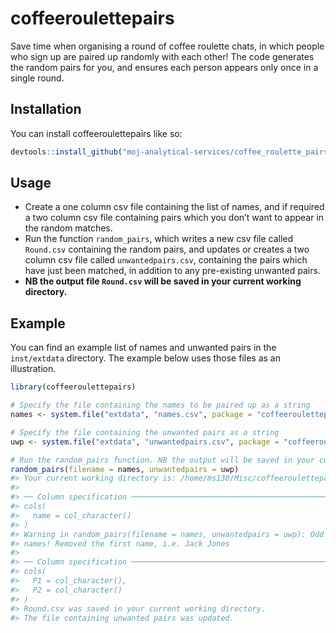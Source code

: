 
<!-- README.md is generated from README.Rmd. Please edit that file -->

# coffeeroulettepairs

<!-- badges: start -->

<!-- badges: end -->

Save time when organising a round of coffee roulette chats, in which
people who sign up are paired up randomly with each other\! The code
generates the random pairs for you, and ensures each person appears only
once in a single round.

## Installation

You can install coffeeroulettepairs like so:

``` r
devtools::install_github("moj-analytical-services/coffee_roulette_pairs")
```

## Usage

  - Create a one column csv file containing the list of names, and if
    required a two column csv file containing pairs which you don’t want
    to appear in the random matches.
  - Run the function `random_pairs`, which writes a new csv file called
    `Round.csv` containing the random pairs, and updates or creates a
    two column csv file called `unwantedpairs.csv`, containing the pairs
    which have just been matched, in addition to any pre-existing
    unwanted pairs.
  - **NB the output file `Round.csv` will be saved in your current
    working directory.**

## Example

You can find an example list of names and unwanted pairs in the
`inst/extdata` directory. The example below uses those files as an
illustration.

``` r
library(coffeeroulettepairs)

# Specify the file containing the names to be paired up as a string 
names <- system.file("extdata", "names.csv", package = "coffeeroulettepairs")

# Specify the file containing the unwanted pairs as a string 
uwp <- system.file("extdata", "unwantedpairs.csv", package = "coffeeroulettepairs")

# Run the random_pairs function. NB the output will be saved in your current working directory
random_pairs(filename = names, unwantedpairs = uwp)
#> Your current working directory is: /home/ms130/Misc/coffeeroulettepairs. Round.csv will be saved there.
#> 
#> ── Column specification ────────────────────────────────────────────────────────
#> cols(
#>   name = col_character()
#> )
#> Warning in random_pairs(filename = names, unwantedpairs = uwp): Odd number of
#> names! Removed the first name, i.e. Jack Jones
#> 
#> ── Column specification ────────────────────────────────────────────────────────
#> cols(
#>   P1 = col_character(),
#>   P2 = col_character()
#> )
#> Round.csv was saved in your current working directory.
#> The file containing unwanted pairs was updated.
```
